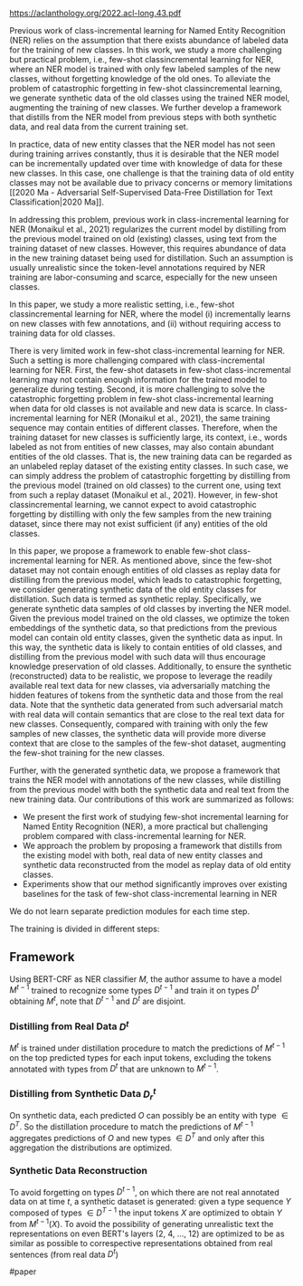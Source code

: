 https://aclanthology.org/2022.acl-long.43.pdf

Previous work of class-incremental learning for Named Entity Recognition (NER) relies on the assumption that there exists abundance of labeled data for the training of new classes. In this work, we study a more challenging but practical problem, i.e., few-shot classincremental learning for NER, where an NER model is trained with only few labeled samples of the new classes, without forgetting knowledge of the old ones. To alleviate the problem of catastrophic forgetting in few-shot classincremental learning, we generate synthetic data of the old classes using the trained NER model, augmenting the training of new classes. We further develop a framework that distills from the NER model from previous steps with both synthetic data, and real data from the current training set.

In practice, data of new entity classes that the NER model has not seen during training arrives constantly, thus it is desirable that the NER model can be incrementally updated over time with knowledge of data for these new classes. In this case, one challenge is that the training data of old entity classes may not be available due to privacy concerns or memory limitations [[2020 Ma - Adversarial Self-Supervised Data-Free Distillation for Text Classification|2020 Ma]].

In addressing this problem, previous work in class-incremental learning for NER (Monaikul et al., 2021) regularizes the current model by distilling from the previous model trained on old (existing) classes, using text from the training dataset of new classes. However, this requires abundance of data in the new training dataset being used for distillation. Such an assumption is usually unrealistic since the token-level annotations required by NER training are labor-consuming and scarce, especially for the new unseen classes.

In this paper, we study a more realistic setting, i.e., few-shot classincremental learning for NER, where the model (i) incrementally learns on new classes with few annotations, and (ii) without requiring access to training data for old classes.

There is very limited work in few-shot class-incremental learning for NER. Such a setting is more challenging compared with class-incremental learning for NER. First, the few-shot datasets in few-shot class-incremental learning may not contain enough information for the trained model to generalize during testing. Second, it is more challenging to solve the catastrophic forgetting problem in few-shot class-incremental learning when data for old classes is not available and new data is scarce. In class-incremental learning for NER (Monaikul et al., 2021), the same training sequence may contain entities of different classes. Therefore, when the training dataset for new classes is sufficiently large, its context, i.e., words labeled as not from entities of new classes, may also contain abundant entities of the old classes.
That is, the new training data can be regarded as an unlabeled replay dataset of the existing entity classes. In such case, we can simply address the problem of catastrophic forgetting by distilling from the previous model (trained on old classes) to the current one, using text from such a replay dataset (Monaikul et al., 2021). However, in few-shot classincremental learning, we cannot expect to avoid catastrophic forgetting by distilling with only the few samples from the new training dataset, since there may not exist sufficient (if any) entities of the old classes.

In this paper, we propose a framework to enable few-shot class-incremental learning for NER. As mentioned above, since the few-shot dataset may not contain enough entities of old classes as replay data for distilling from the previous model, which leads to catastrophic forgetting, we consider generating synthetic data of the old entity classes for distillation. Such data is termed as synthetic replay. Specifically, we generate synthetic data samples of old classes by inverting the NER model. Given the previous model trained on the old classes, we optimize the token embeddings of the synthetic data, so that predictions from the previous model can contain old entity classes, given the synthetic data as input. In this way, the synthetic data is likely to contain entities of old classes, and distilling from the previous model with such data will thus encourage knowledge preservation of old classes. Additionally, to ensure the synthetic (reconstructed) data to be realistic, we propose to leverage the readily available real text data for new classes, via adversarially matching the hidden features of tokens from the synthetic data and those from the real data. Note that the synthetic data generated from such adversarial match with real data will contain semantics that are close to the real text data for new classes. Consequently, compared with training with only the few samples of new classes, the synthetic data will provide more diverse context that are close to the samples of the few-shot dataset, augmenting the few-shot training for the new classes.

Further, with the generated synthetic data, we propose a framework that trains the NER model with annotations of the new classes, while distilling from the previous model with both the synthetic data and real text from the new training data. Our contributions of this work are summarized as follows: 
- We present the first work of studying few-shot incremental learning for Named Entity Recognition (NER), a more practical but challenging problem compared with class-incremental learning for NER. 
- We approach the problem by proposing a framework that distills from the existing model with both, real data of new entity classes and synthetic data reconstructed from the model as replay data of old entity classes.
- Experiments show that our method significantly improves over existing baselines for the task of few-shot class-incremental learning in NER


We do not learn separate prediction modules for each time step.

The training is divided in different steps:

## Framework

Using BERT-CRF as NER classifier $M$, the author assume to have a model $M^{t-1}$ trained to recognize some types $D^{t-1}$ and train it on types $D^t$
obtaining $M^t$, note that $D^{t-1}$ and $D^{t}$ are disjoint.

### Distilling from Real Data $D^{t}$

$M^{t}$ is trained under distillation procedure to match the predictions of $M^{t-1}$ on the top predicted types for each input tokens, excluding the tokens annotated with types from $D^t$ that are unknown to $M^{t-1}$.

### Distilling from Synthetic Data $D^t_r$

On synthetic data, each predicted $O$ can possibly be an entity with type $\in D^T$. So the distillation procedure to match the predictions of $M^{t-1}$ aggregates predictions of $O$ and new types $\in D^T$ and only after this aggregation the distributions are optimized.

### Synthetic Data Reconstruction

To avoid forgetting on types $D^{t-1}$, on which there are not real annotated data on at time $t$, a synthetic dataset is generated: given a type sequence $Y$ composed of types $\in D^{T-1}$ the input tokens $X$ are optimized to obtain $Y$ from $M^{t-1}(X)$. To avoid the possibility of generating unrealistic text the representations on even BERT's layers ($2$, $4$, $...$, $12$) are optimized to be as similar as possible to correspective representations obtained from real sentences (from real data $D^t$)



#paper 